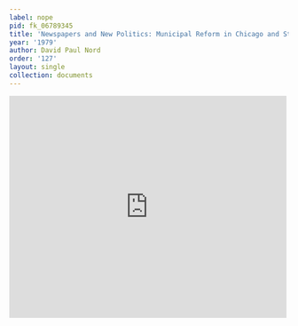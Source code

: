 ```yaml
---
label: nope
pid: fk_06789345
title: 'Newspapers and New Politics: Municipal Reform in Chicago and St. Louis, 1890-1900'
year: '1979'
author: David Paul Nord
order: '127'
layout: single
collection: documents
---
```

<iframe src="https://northwestern.app.box.com/embed/s/kbqys3fus988xoe3dowamyf1xzj68062?sortColumn=date&view=list" width="500" height="400" frameborder="0" allowfullscreen webkitallowfullscreen msallowfullscreen></iframe>
